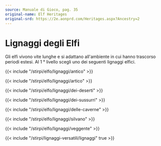 ```yaml
---
source: Manuale di Gioco, pag. 35
original-name: Elf Heritages
original-srd: https://2e.aonprd.com/Heritages.aspx?Ancestry=2
---
```


# Lignaggi degli Elfi

Gli elfi vivono vite lunghe e si adattano all'ambiente in cui hanno trascorso
periodi estesi. Al 1 ° livello scegli uno dei seguenti lignaggi elfici.

{{< include "/stirpi/elfo/lignaggi/antico" >}}

{{< include "/stirpi/elfo/lignaggi/artico" >}}

{{< include "/stirpi/elfo/lignaggi/dei-deserti" >}}

{{< include "/stirpi/elfo/lignaggi/dei-sussurri" >}}

{{< include "/stirpi/elfo/lignaggi/delle-caverne" >}}

{{< include "/stirpi/elfo/lignaggi/silvano" >}}

{{< include "/stirpi/elfo/lignaggi/veggente" >}}

{{< include "/stirpi/lignaggi-versatili/lignaggi" true >}}
